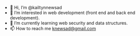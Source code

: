 - 👋 Hi, I’m @kailtynnewsad
- 👀 I’m interested in web development (front end and back end development).
- 🌱 I’m currently learning web security and data structures.
- 📫 How to reach me knewsad@gmail.com

<!---
kailtynnewsad/kailtynnewsad is a ✨ special ✨ repository because its `README.md` (this file) appears on your GitHub profile.
You can click the Preview link to take a look at your changes.
--->
